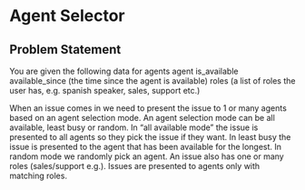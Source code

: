 # **Agent Selector** 

## **Problem Statement**
You are given the following data for agents 
  agent 
  is_available
  available_since (the time since the agent is available)
  roles (a list of roles the user has, e.g. spanish speaker, sales, support etc.) 

When an issue comes in we need to present the issue to 1 or many agents based on an agent selection mode. 
An agent selection mode can be all available, least busy or random.
In “all available mode” the issue is presented to all agents so they pick the issue if they want. 
In least busy the issue is presented to the agent that has been available for the longest. 
In random mode we randomly pick an agent. An issue also has one or many roles (sales/support e.g.). 
Issues are presented to agents only with matching roles.
